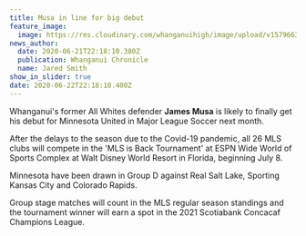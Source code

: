 ```yaml
---
title: Musa in line for big debut
feature_image:
  image: https://res.cloudinary.com/whanganuihigh/image/upload/v1579663173/News/James_Musa_Chron_21.1.20.picture_no._2.jpg
news_author:
  date: 2020-06-21T22:18:10.380Z
  publication: Whanganui Chronicle
  name: Jared Smith
show_in_slider: true
date: 2020-06-22T22:18:10.400Z
---
```

Whanganui's former All Whites defender **James Musa** is likely to finally get his debut for Minnesota United in Major League Soccer next month.

After the delays to the season due to the Covid-19 pandemic, all 26 MLS clubs will compete in the 'MLS is Back Tournament' at ESPN Wide World of Sports Complex at Walt Disney World Resort in Florida, beginning July 8.

Minnesota have been drawn in Group D against Real Salt Lake, Sporting Kansas City and Colorado Rapids.

Group stage matches will count in the MLS regular season standings and the tournament winner will earn a spot in the 2021 Scotiabank Concacaf Champions League.